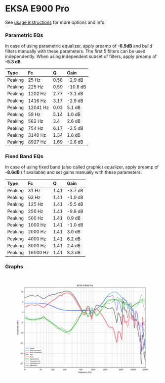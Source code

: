 # EKSA E900 Pro
See [usage instructions](https://github.com/jaakkopasanen/AutoEq#usage) for more options and info.

### Parametric EQs
In case of using parametric equalizer, apply preamp of **-6.5dB** and build filters manually
with these parameters. The first 5 filters can be used independently.
When using independent subset of filters, apply preamp of **-5.3 dB**.

| Type    | Fc       |    Q | Gain     |
|:--------|:---------|:-----|:---------|
| Peaking | 25 Hz    | 0.58 | -2.9 dB  |
| Peaking | 225 Hz   | 0.59 | -10.8 dB |
| Peaking | 1202 Hz  | 2.77 | -3.1 dB  |
| Peaking | 1416 Hz  | 3.17 | -2.9 dB  |
| Peaking | 12041 Hz | 0.03 | 5.1 dB   |
| Peaking | 59 Hz    | 5.14 | 1.0 dB   |
| Peaking | 582 Hz   | 3.4  | 2.6 dB   |
| Peaking | 754 Hz   | 6.17 | -3.5 dB  |
| Peaking | 3140 Hz  | 1.34 | 1.8 dB   |
| Peaking | 8927 Hz  | 1.69 | -2.6 dB  |

### Fixed Band EQs
In case of using fixed band (also called graphic) equalizer, apply preamp of **-8.6dB**
(if available) and set gains manually with these parameters.

| Type    | Fc       |    Q | Gain    |
|:--------|:---------|:-----|:--------|
| Peaking | 31 Hz    | 1.41 | -3.7 dB |
| Peaking | 63 Hz    | 1.41 | -1.0 dB |
| Peaking | 125 Hz   | 1.41 | -5.5 dB |
| Peaking | 250 Hz   | 1.41 | -9.8 dB |
| Peaking | 500 Hz   | 1.41 | 0.9 dB  |
| Peaking | 1000 Hz  | 1.41 | -1.0 dB |
| Peaking | 2000 Hz  | 1.41 | 3.0 dB  |
| Peaking | 4000 Hz  | 1.41 | 6.2 dB  |
| Peaking | 8000 Hz  | 1.41 | 2.4 dB  |
| Peaking | 16000 Hz | 1.41 | 8.3 dB  |

### Graphs
![](./EKSA%20E900%20Pro.png)